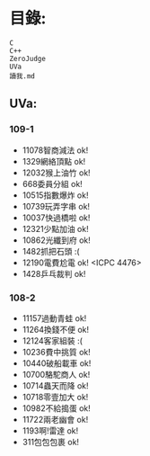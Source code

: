 # 目錄:
	C
	C++
	ZeroJudge
	UVa
	讀我.md

##	UVa:
### 109-1
- 11078智商減法 ok!
- 1329網絡頂點 ok!
- 12032猴上油竹 ok!
- 668委員分組 ok!
- 10515指數爆炸 ok!
- 10739玩弄字串 ok!
- 10037快過橋啦 ok!
- 12321少點加油 ok!
- 10862光纖到府 ok!
- 1482抓把石頭 :(
- 12190電費尬電 ok! <ICPC 4476>
- 1428乒乓裁判 ok!


### 108-2
- 11157過動青蛙 ok!
- 11264換錢不便 ok!
- 12124客家組裝 :(
- 10236費中挑質 ok!
- 10440破船載車 ok!
- 10700駱駝商人 ok!
- 10714蟲天而降 ok!
- 10718零壹加大 ok!
- 10982不給搗蛋 ok!
- 11722兩老幽會 ok!
- 1193啊!雷達 ok!
- 311包包包裹 ok!